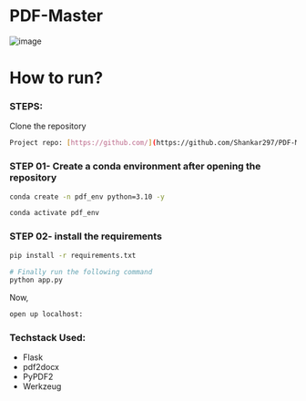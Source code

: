 # PDF-Master

![image](https://github.com/user-attachments/assets/31a61647-17fe-4a1b-b4d4-1a8a538cadeb)


# How to run?
### STEPS:

Clone the repository

```bash
Project repo: [https://github.com/](https://github.com/Shankar297/PDF-Master)
```

### STEP 01- Create a conda environment after opening the repository

```bash
conda create -n pdf_env python=3.10 -y
```

```bash
conda activate pdf_env
```

### STEP 02- install the requirements
```bash
pip install -r requirements.txt
```


```bash
# Finally run the following command
python app.py
```

Now,
```bash
open up localhost: 
```


### Techstack Used:

- Flask
- pdf2docx
- PyPDF2
- Werkzeug

